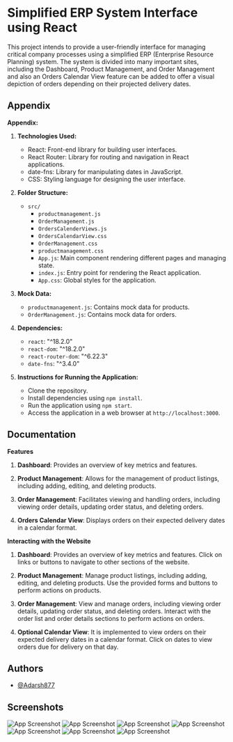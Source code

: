 
# Simplified ERP System Interface using React


This project intends to provide a user-friendly interface for managing critical company processes using a simplified ERP (Enterprise Resource Planning) system. The system is divided into many important sites, including the Dashboard, Product Management, and Order Management and also an Orders Calendar View feature can be added to offer a visual depiction of orders depending on their projected delivery dates.


## Appendix

**Appendix:**

1. **Technologies Used:**
   - React: Front-end library for building user interfaces.
   - React Router: Library for routing and navigation in React applications.
   - date-fns: Library for manipulating dates in JavaScript.
   - CSS: Styling language for designing the user interface.

2. **Folder Structure:**
   - `src/`
       - `productmanagement.js`
       - `OrderManagement.js`
       - `OrdersCalenderViews.js`
       - `OrdersCalendarView.css`
       - `OrderManagement.css`
       - `productmanagement.css`
     - `App.js`: Main component rendering different pages and managing state.
     - `index.js`: Entry point for rendering the React application.
     - `App.css`: Global styles for the application.

3. **Mock Data:**
   - `productmanagement.js`: Contains mock data for products.
   - `OrderManagement.js`: Contains mock data for orders.

4. **Dependencies:**
   - `react`: "^18.2.0"
   - `react-dom`: "^18.2.0"
   - `react-router-dom`: "^6.22.3"
   - `date-fns`: "^3.4.0"

5. **Instructions for Running the Application:**
   - Clone the repository.
   - Install dependencies using `npm install`.
   - Run the application using `npm start`.
   - Access the application in a web browser at `http://localhost:3000`.


## Documentation

**Features**

1. **Dashboard**: Provides an overview of key metrics and features.

2. **Product Management**: Allows for the management of product listings, including adding, editing, and deleting products.

3. **Order Management**: Facilitates viewing and handling orders, including viewing order details, updating order status, and deleting orders.

4. **Orders Calendar View**: Displays orders on their expected delivery dates in a calendar format.

**Interacting with the Website**

1. **Dashboard**:
Provides an overview of key metrics and features.
Click on links or buttons to navigate to other sections of the website.

2. **Product Management**:
Manage product listings, including adding, editing, and deleting products.
Use the provided forms and buttons to perform actions on products.

3. **Order Management**:
View and manage orders, including viewing order details, updating order status, and deleting orders.
Interact with the order list and order details sections to perform actions on orders.

4. **Optional Calendar View**:
It is implemented to view orders on their expected delivery dates in a calendar format.
Click on dates to view orders due for delivery on that day.



## Authors

- [@Adarsh877](https://github.com/Adarsh877)


## Screenshots

![App Screenshot](https://github.com/Adarsh877/entnt1/blob/main/Screenshots/Screenshot%20(317).png?raw=true)
![App Screenshot](https://github.com/Adarsh877/entnt1/blob/main/Screenshots/Screenshot%20(318).png?raw=true)
![App Screenshot](https://github.com/Adarsh877/entnt1/blob/main/Screenshots/Screenshot%20(319).png?raw=true)
![App Screenshot](https://github.com/Adarsh877/entnt1/blob/main/Screenshots/Screenshot%20(320).png?raw=true)
![App Screenshot](https://github.com/Adarsh877/entnt1/blob/main/Screenshots/Screenshot%20(321).png?raw=true)
![App Screenshot](https://github.com/Adarsh877/entnt1/blob/main/Screenshots/Screenshot%20(322).png?raw=true)
![App Screenshot](https://github.com/Adarsh877/entnt1/blob/main/Screenshots/Screenshot%20(323).png?raw=true)

